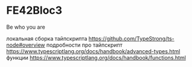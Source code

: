 # FE42Bloc3

Be who you are

локальная сборка тайпскрипта https://github.com/TypeStrong/ts-node#overview
подробности про тайпскрипт https://www.typescriptlang.org/docs/handbook/advanced-types.html
функции https://www.typescriptlang.org/docs/handbook/functions.html
